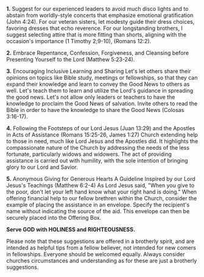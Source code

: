 **1.** Suggest for our experienced leaders to avoid much disco lights and to abstain from worldly-style concerts that emphasize emotional gratification (John 4:24). For our veteran sisters, let modesty guide their dress choices, favoring dresses that echo reverence. For our longstanding brothers, I suggest selecting attire that is more fitting than shorts, aligning with the occasion's importance (1 Timothy 2;9-10), (Romans 12:2).

**2.** 
Embrace Repentance, Confession, Forgiveness, and Cleansing before Presenting Yourself to the Lord (Matthew 5:23-24).

**3.**
Encouraging Inclusive Learning and Sharing
Let's let others share their opinions on topics like Bible study, meetings or fellowships, so that they can expand their knowledge and learn to convey the Good News to others as well. Let's teach them to learn and utilize the Lord's guidance in spreading the good news. Let's not allow only leaders or teachers to have the knowledge to proclaim the Good News of salvation. Invite others to read the Bible in order to have the knowledge to share the Good News (Colosas 3:16-17).

**4.**
Following the Footsteps of our Lord Jesus (Juan 13:29) and the Apostles in Acts of Assistance (Romans 15:25-26, James 1:27)
Church extending help to those in need, much like Lord Jesus and the Apostles did. It highlights the compassionate nature of the Church by addressing the needs of the less fortunate, particularly widows and widowers. The act of providing assistance is carried out with humility, with the sole intention of bringing glory to our Lord and Savior.

**5.**
Anonymous Giving for Generous Hearts
A Guideline Inspired by our Lord Jesus's Teachings (Matthew 6:2-4)
As Lord Jesus said, "When you give to the poor, don't let your left hand know what your right hand is doing." When offering financial help to our fellow brethren within the Church, consider the example of placing the assistance in an envelope. Specify the recipient's name without indicating the source of the aid. This envelope can then be securely placed into the Offering Box.

**Serve GOD with HOLINESS and RIGHTEOUSNESS.**

Please note that these suggestions are offered in a brotherly spirit, and are intended as helpful tips from a fellow believer, not intended for new comers in fellowships. Everyone should be welcomed equally. Always consider churches circumstances and understanding as for these are just a brotherly suggestions.

